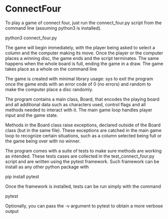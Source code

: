# ConnectFour
To play a game of connect four, just run the connect_four.py script from the command line (assuming python3 is installed).

python3 connect_four.py

The game will begin immediately, with the player being asked to select a column and the computer making its move. Once the player or the computer places a winning disc, the game ends and the script terminates. The same happens when the whole board is full, ending the game in a draw. The game takes place as a whole on the command line

The game is created with minimal library usage: sys to exit the program once the game ends with an error code of 0 (no errors) and random to make the computer place a disc randomly. 

The program contains a main class, Board, that encodes the playing board and all additional data such as characters used, control flags and all methods needed to interact with it. The main game loop handles player input and the game state.

Methods in the Board class raise exceptions, declared outside of the Board class (but in the same file). These exceptions are catched in the main game loop to recognize certain situations, such as a column selected being full or the game being over with no winner.

The program comes with a suite of tests to make sure methods are working as intended. These tests cases are collected in the test_connect_four.py script and are written using the pytest framework. Such framework can be install as any other python package with

pip install pytest

Once the framework is installed, tests can be run simply with the command 

pytest

Optionally, you can pass the -v argument to pytest to obtain a more verbose output

